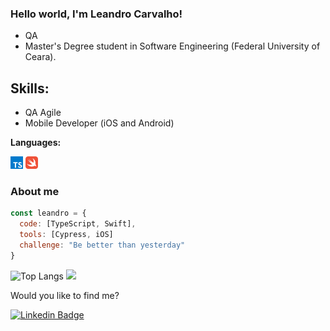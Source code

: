 ### Hello world, I'm Leandro Carvalho! 

- QA 
- Master's Degree student in Software Engineering (Federal University of Ceara).

## Skills:
- QA Agile
- Mobile Developer (iOS and Android)

**Languages:**  

<code><img height="20" src="https://raw.githubusercontent.com/github/explore/80688e429a7d4ef2fca1e82350fe8e3517d3494d/topics/typescript/typescript.png"></code>
<code><img height="20" src="https://raw.githubusercontent.com/github/explore/80688e429a7d4ef2fca1e82350fe8e3517d3494d/topics/swift/swift.png"></code>

### About me

```javascript
const leandro = {
  code: [TypeScript, Swift],
  tools: [Cypress, iOS]
  challenge: "Be better than yesterday"
}
```

![Top Langs](https://github-readme-stats.vercel.app/api/top-langs/?username=lcarvalhodev&langs_count=9&layout=compact)
<a height="50em" href="http://www.github.com/lcarvalhodev"><img height="164em" src="https://github-readme-streak-stats.herokuapp.com/?user=lcarvalhodev&stroke=grey&theme=grey&ring=3985EE&fire=3985EE&currStreakNum=black&currStreakLabel=3985EE&sideNums=black&sideLabels=3985EE&dates=black&hide_border=false"/></a>


Would you like to find me?

[![Linkedin Badge](https://img.shields.io/badge/-LinkedIn-blue?style=flat-square&logo=Linkedin&logoColor=white&link=https://www.linkedin.com/in/leandro-carvalho-dev)](https://www.linkedin.com/in/leandro-carvalho-dev)
